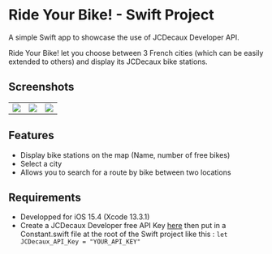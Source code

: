 # Ride Your Bike! - Swift Project
A simple Swift app to showcase the use of JCDecaux Developer API. <br>

Ride Your Bike! let you choose between 3 French cities (which can be easily extended to others) and display its JCDecaux bike stations.


## Screenshots
<table>
  <tr>
    <td><img src="https://user-images.githubusercontent.com/59833088/168467312-7a9e1fbc-9cd0-44bc-ba6a-ef0a6a4e3e5b.png" </td>
    <td><img src="https://user-images.githubusercontent.com/59833088/168467317-7c3ed765-02de-43a8-b197-f90f294deb98.png" ></td>
    <td><img src="https://user-images.githubusercontent.com/59833088/168467320-54a36b82-715b-4104-8330-7927a03d330f.png" ></td>
  </tr>
  </table>

## Features
- Display bike stations on the map (Name, number of free bikes)
- Select a city
- Allows you to search for a route by bike between two locations

## Requirements
- Developped for iOS 15.4 (Xcode 13.3.1)
- Create a JCDecaux Developer free API Key [here](https://developer.jcdecaux.com/#/login) then put in a Constant.swift file at the root of the Swift project like this : ```let JCDecaux_API_Key = "YOUR_API_KEY"```

